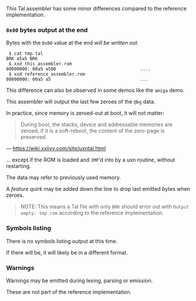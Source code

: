 This Tal assembler has some minor differences compared to the reference implementation.

### `0x00` bytes output at the end

Bytes with the `0x00` value at the end *will be written out*.

```
 $ cat tmp.tal 
BRK a5a5 BRK
 $ xxd this_assembler.rom
00000000: 00a5 a500                                ....
 $ xxd reference_assembler.rom
00000000: 00a5 a5                                  ...
```

This difference can also be observed in some demos like the `amiga` demo.

This assembler will output the last few zeroes of the `@bg` data.

In practice, since memory is zeroed-out at boot, it will not matter:

> During boot, the stacks, device and addressable memories are zeroed, if it is a soft-reboot, the content of the zero-page is preserved.

— https://wiki.xxiivv.com/site/uxntal.html

... except if the ROM is loaded and `JMP`'d into by a uxn routine, without restarting.

The data may refer to previously used memory.

A *feature quirk* may be added down the line to drop last emitted bytes when zeroes.

> NOTE: This means a Tal file with only `BRK` should error out with `Output empty: tmp.rom` according to the reference implementation.


### Symbols listing

There is no symbols listing output at this time.

If there will be, it will likely be in a different format.


### Warnings

Warnings may be emitted during lexing, parsing or emission.

These are not part of the reference implementation.

